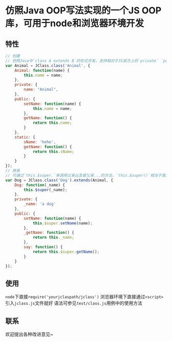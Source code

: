 # 仿照Java OOP写法实现的一个JS OOP库，可用于node和浏览器环境开发

## 特性

```Javascript
// 创建
// 仿照Java中`class A extends B`的形式开发，支持相对于JS层次上的`private` `public` `static`
var Animal = JClass.class('Animal', {
    Animal: function(name) {
        this.name = name;
    },
    private: {
        name: "Animal",
    },
    public: {
        setName: function(name) {
            this.name = name;
        },
        getName: function() {
            return this.name;
        }
    },
    static: {
        sName: 'hehe',
        getName: function() {
            return this.sName;
        }
    }
}); 
// 继承
// 可通过`this.$super.`来调用父亲以及曾父亲...的方法，`this.$super()`相当于类方法，作用等同于Java中`super`
var Dog = JClass.class('Dog').extends(Animal, {
    Dog: function(_name) {
        this.$super(_name);
    },
    private: {
        _name: 'a dog'
    },
    public: {
        setName: function(name) {
            this.$super.setName(name);
        },
        _getName: function() {
            return this._name;
        },
        say: function() {
            return this.$super.getName();
        }
    }
});
```

## 使用

`node`下直接`require('yourjclaspath/jclass')`
浏览器环境下直接通过`<script>`引入`jclass.js`文件就好
语法可参见`test/class.js`用例中的使用方法

## 联系

欢迎提出各种改进意见~